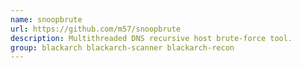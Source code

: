 ```yaml
---
name: snoopbrute
url: https://github.com/m57/snoopbrute
description: Multithreaded DNS recursive host brute-force tool.
group: blackarch blackarch-scanner blackarch-recon
---
```

